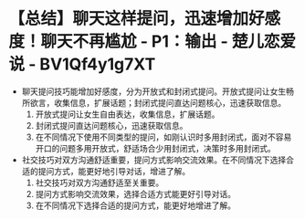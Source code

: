 # 【总结】聊天这样提问，迅速增加好感度！聊天不再尴尬 - P1：输出 - 楚儿恋爱说 - BV1Qf4y1g7XT

-   聊天提问技巧能增加好感度，分为开放式和封闭式提问。开放式提问让女生畅所欲言，收集信息，扩展话题；封闭式提问直达问题核心，迅速获取信息。
    1.  开放式提问让女生自由表达，收集信息，扩展话题。
    2.  封闭式提问直达问题核心，迅速获取信息。
    3.  在不同情况下使用不同类型的提问，如刚认识时多用封闭式，面对不容易开口的问题多用开放式，舒适场合少用封闭式，决策时多用封闭式。
-   社交技巧对双方沟通舒适重要，提问方式影响交流效果。在不同情况下选择合适的提问方式，能更好地引导对话，增进了解。
    1.  社交技巧对双方沟通舒适至关重要。
    2.  提问方式影响交流效果，选择合适方式能更好引导对话。
    3.  在不同情况下选择合适的提问方式，能更好地增进了解。
